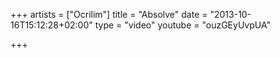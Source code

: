 +++
artists = ["Ocrilim"]
title = "Absolve"
date = "2013-10-16T15:12:28+02:00"
type = "video"
youtube = "ouzGEyUvpUA"

+++
